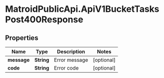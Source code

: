 # MatroidPublicApi.ApiV1BucketTasksPost400Response

## Properties

Name | Type | Description | Notes
------------ | ------------- | ------------- | -------------
**message** | **String** | Error message | [optional] 
**code** | **String** | Error code | [optional] 


